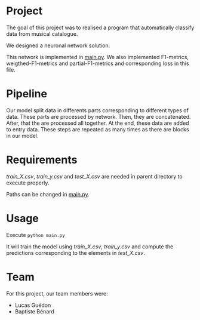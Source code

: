 # Project
The goal of this project was to realised a program that automatically classify data from musical catalogue.

We designed a neuronal network solution. 

This network is implemented in [main.py](./main.py).
We also implemented F1-metrics, weigthed-F1-metrics and partial-F1-metrics and corresponding loss in this file.

# Pipeline
Our model split data in differents parts corresponding to different types of data. These parts are processed by network. Then, they are concatenated. After, that the are processed all together. At the end, these data are added to entry data. 
These steps are repeated as many times as there are blocks in our model. 

# Requirements
*train_X.csv*, *train_y.csv* and *test_X.csv* are needed in parent directory to execute properly.

Paths can be changed in [main.py](./main.py).

# Usage
Execute `python main.py`

It will train the model using *train_X.csv*, *train_y.csv* and compute the predictions corresponding to the elements in *test_X.csv*.


# Team
For this project, our team members were:
* Lucas Guédon
* Baptiste Bénard
